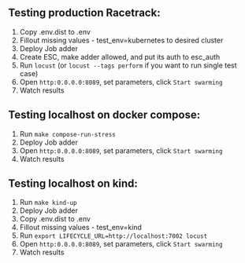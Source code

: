 
## Testing production Racetrack:

1. Copy .env.dist to .env
1. Fillout missing values - test_env=kubernetes to desired cluster
1. Deploy Job adder
1. Create ESC, make adder allowed, and put its auth to esc_auth
1. Run `locust` (or `locust --tags perform` if you want to run single test case)
1. Open `http:0.0.0.0:8089`, set parameters, click `Start swarming`
1. Watch results

## Testing localhost on docker compose:

1. Run `make compose-run-stress`
1. Deploy Job adder
1. Open `http:0.0.0.0:8089`, set parameters, click `Start swarming`
1. Watch results

## Testing localhost on kind:

1. Run `make kind-up`
2. Deploy Job adder
3. Copy .env.dist to .env
4. Fillout missing values - test_env=kind
5. Run `export LIFECYCLE_URL=http://localhost:7002 locust`
6. Open `http:0.0.0.0:8089`, set parameters, click `Start swarming`
7. Watch results

